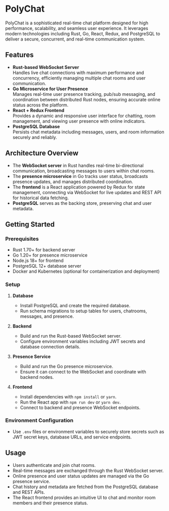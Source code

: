 # PolyChat
PolyChat is a sophisticated real-time chat platform designed for high performance, scalability, and seamless user experience. It leverages modern technologies including Rust, Go, React, Redux, and PostgreSQL to deliver a secure, concurrent, and real-time communication system.

## Features
- **Rust-based WebSocket Server**  
  Handles live chat connections with maximum performance and concurrency, efficiently managing multiple chat rooms and user communication.
- **Go Microservice for User Presence**  
  Manages real-time user presence tracking, pub/sub messaging, and coordination between distributed Rust nodes, ensuring accurate online status across the platform.
- **React + Redux Frontend**  
  Provides a dynamic and responsive user interface for chatting, room management, and viewing user presence with online indicators.
- **PostgreSQL Database**  
  Persists chat metadata including messages, users, and room information securely and reliably.

## Architecture Overview
- The **WebSocket server** in Rust handles real-time bi-directional communication, broadcasting messages to users within chat rooms.
- The **presence microservice** in Go tracks user status, broadcasts presence updates, and manages distributed coordination.
- The **frontend** is a React application powered by Redux for state management, connecting via WebSocket for live updates and REST API for historical data fetching.
- **PostgreSQL** serves as the backing store, preserving chat and user metadata.

## Getting Started

### Prerequisites

- Rust 1.70+ for backend server
- Go 1.20+ for presence microservice
- Node.js 18+ for frontend
- PostgreSQL 12+ database server
- Docker and Kubernetes (optional for containerization and deployment)

### Setup

1. **Database**

   - Install PostgreSQL and create the required database.
   - Run schema migrations to setup tables for users, chatrooms, messages, and presence.

2. **Backend**

   - Build and run the Rust-based WebSocket server.
   - Configure environment variables including JWT secrets and database connection details.

3. **Presence Service**

   - Build and run the Go presence microservice.
   - Ensure it can connect to the WebSocket and coordinate with backend nodes.

4. **Frontend**

   - Install dependencies with `npm install` or `yarn`.
   - Run the React app with `npm run dev` or `yarn dev`.
   - Connect to backend and presence WebSocket endpoints.

### Environment Configuration

- Use `.env` files or environment variables to securely store secrets such as JWT secret keys, database URLs, and service endpoints.

## Usage

- Users authenticate and join chat rooms.
- Real-time messages are exchanged through the Rust WebSocket server.
- Online presence and user status updates are managed via the Go presence service.
- Chat history and metadata are fetched from the PostgreSQL database and REST APIs.
- The React frontend provides an intuitive UI to chat and monitor room members and their presence status.